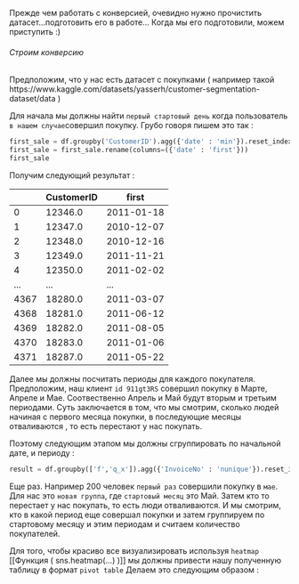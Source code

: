 Прежде чем работать с конверсией, очевидно нужно прочистить датасет...подготовить его в работе...
Когда мы его подготовили, можем приступить :)

<h6>Строим конверсию</h6>
Предположим, что у нас есть датасет с покупками ( например такой https://www.kaggle.com/datasets/yasserh/customer-segmentation-dataset/data )

Для начала мы должны найти `первый стартовый день` когда пользователь `в нашем случае`совершил покупку. Грубо говоря пишем это так : 

```python
first_sale = df.groupby('CustomerID').agg({'date' : 'min'}).reset_index()
first_sale = first_sale.rename(columns=({'date' : 'first'}))
first_sale
```

Получим следующий результат :

|      | CustomerID | first      |
| ---- | ---------- | ---------- |
| 0    | 12346.0    | 2011-01-18 |
| 1    | 12347.0    | 2010-12-07 |
| 2    | 12348.0    | 2010-12-16 |
| 3    | 12349.0    | 2011-11-21 |
| 4    | 12350.0    | 2011-02-02 |
| ...  | ...        | ...        |
| 4367 | 18280.0    | 2011-03-07 |
| 4368 | 18281.0    | 2011-06-12 |
| 4369 | 18282.0    | 2011-08-05 |
| 4370 | 18283.0    | 2011-01-06 |
| 4371 | 18287.0    | 2011-05-22 |
Далее мы должны посчитать периоды для каждого покупателя. Предположим, наш клиент `id 911gt3RS` совершил покупку в Марте, Апреле и Мае. Соотвественно Апрель и Май будут вторым и третьим периодами. Суть заключается в том, что мы смотрим, сколько людей начиная с первого месяца покупки, в последующие месяцы отваливаются , то есть перестают у нас покупать. 

Поэтому следующим этапом мы должны сгруппировать по начальной дате, и периоду : 

```python 
result = df.groupby(['f','q_x']).agg({'InvoiceNo' : 'nunique'}).reset_index()
```

Еще раз. Например 200 человек `первый раз` совершили покупку в `мае`. Для нас это `новая группа`, где `стартовый месяц` это Май. Затем кто то перестает у нас покупать, то есть люди отваливаются. И мы смотрим, кто в какой период еще совершал покупки и затем группируем по стартовому месяцу и этим периодам и считаем количество покупателей. 

Для того, чтобы красиво все визуализировать используя `heatmap` [[Функция ( sns.heatmap(...) )]]  мы должны привести нашу полученную таблицу в формат `pivot table`
Делаем это следующим образом : 

```python 


```